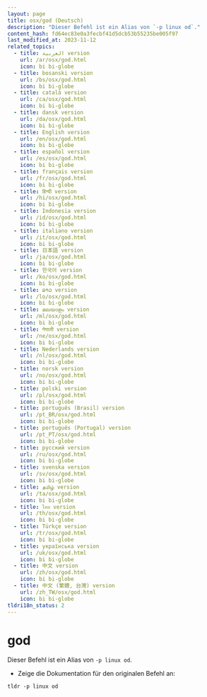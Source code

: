 ```yaml
---
layout: page
title: osx/god (Deutsch)
description: "Dieser Befehl ist ein Alias von `-p linux od`."
content_hash: fd64ec83e0a3fecbf41d5dcb53b55235be005f97
last_modified_at: 2023-11-12
related_topics:
  - title: العربية version
    url: /ar/osx/god.html
    icon: bi bi-globe
  - title: bosanski version
    url: /bs/osx/god.html
    icon: bi bi-globe
  - title: català version
    url: /ca/osx/god.html
    icon: bi bi-globe
  - title: dansk version
    url: /da/osx/god.html
    icon: bi bi-globe
  - title: English version
    url: /en/osx/god.html
    icon: bi bi-globe
  - title: español version
    url: /es/osx/god.html
    icon: bi bi-globe
  - title: français version
    url: /fr/osx/god.html
    icon: bi bi-globe
  - title: हिन्दी version
    url: /hi/osx/god.html
    icon: bi bi-globe
  - title: Indonesia version
    url: /id/osx/god.html
    icon: bi bi-globe
  - title: italiano version
    url: /it/osx/god.html
    icon: bi bi-globe
  - title: 日本語 version
    url: /ja/osx/god.html
    icon: bi bi-globe
  - title: 한국어 version
    url: /ko/osx/god.html
    icon: bi bi-globe
  - title: ລາວ version
    url: /lo/osx/god.html
    icon: bi bi-globe
  - title: മലയാളം version
    url: /ml/osx/god.html
    icon: bi bi-globe
  - title: नेपाली version
    url: /ne/osx/god.html
    icon: bi bi-globe
  - title: Nederlands version
    url: /nl/osx/god.html
    icon: bi bi-globe
  - title: norsk version
    url: /no/osx/god.html
    icon: bi bi-globe
  - title: polski version
    url: /pl/osx/god.html
    icon: bi bi-globe
  - title: português (Brasil) version
    url: /pt_BR/osx/god.html
    icon: bi bi-globe
  - title: português (Portugal) version
    url: /pt_PT/osx/god.html
    icon: bi bi-globe
  - title: русский version
    url: /ru/osx/god.html
    icon: bi bi-globe
  - title: svenska version
    url: /sv/osx/god.html
    icon: bi bi-globe
  - title: தமிழ் version
    url: /ta/osx/god.html
    icon: bi bi-globe
  - title: ไทย version
    url: /th/osx/god.html
    icon: bi bi-globe
  - title: Türkçe version
    url: /tr/osx/god.html
    icon: bi bi-globe
  - title: українська version
    url: /uk/osx/god.html
    icon: bi bi-globe
  - title: 中文 version
    url: /zh/osx/god.html
    icon: bi bi-globe
  - title: 中文 (繁體, 台灣) version
    url: /zh_TW/osx/god.html
    icon: bi bi-globe
tldri18n_status: 2
---
```

# god

Dieser Befehl ist ein Alias von `-p linux od`.

- Zeige die Dokumentation für den originalen Befehl an:

`tldr -p linux od`
